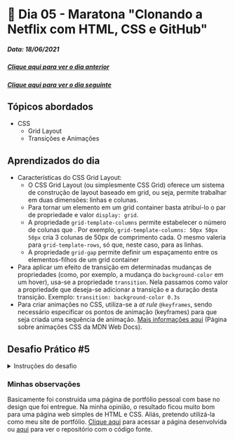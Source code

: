 # 🏁 Dia 05 -  Maratona "Clonando a Netflix com HTML, CSS e GitHub"
##### Data: 18/06/2021

##### [Clique aqui para ver o dia anterior](./day04.md)
##### [Clique aqui para ver o dia seguinte](./day06.md) 

## Tópicos abordados
- CSS
  - Grid Layout
  - Transições e Animações

## Aprendizados do dia
- Características do CSS Grid Layout:
  - O CSS Grid Layout (ou simplesmente CSS Grid) oferece um sistema de construção de layout baseado em grid, ou seja, permite trabalhar em duas dimensões: linhas e colunas. 
  - Para tornar um elemento em um grid container basta atribuí-lo o par de propriedade e valor `display: grid`. 
  - A propriedade `grid-template-columns` permite estabelecer o número de colunas que . Por exemplo, `grid-template-columns: 50px 50px 50px` cria 3 colunas de 50px de comprimento cada. O mesmo valeria para `grid-template-rows`, só que, neste caso, para as linhas.
  - A propriedade `grid-gap` permite definir um espaçamento entre os elementos-filhos de um grid container
- Para aplicar um efeito de transição em determinadas mudanças de propriedades (como, por exemplo, a mudança do `background-color` em um hover), usa-se a propriedade `transition`. Nela passamos como valor a propriedade que deseja-se adicionar a transição e a duração desta transição. Exemplo: `transition: background-color 0.3s` 
- Para criar animações no CSS, utiliza-se a *at rule* `@keyframes`, sendo necessário especificar os pontos de animação (keyframes) para que seja criada uma sequência de animação. [Mais informações aqui](https://developer.mozilla.org/pt-BR/docs/Web/CSS/CSS_Animations/Using_CSS_animations#definindo_a_sequ%C3%AAncia_de_anima%C3%A7%C3%A3o_usando_keyframes) (Página sobre animações CSS da MDN Web Docs).

## Desafio Prático #5

<details>
<summary>Instruções do desafio</summary>

### Passo 1

Analise a interface, os componentes, seções...

### Passo 2

Inicie um novo projeto com o git Git e crie um repositório remoto no GitHub.

### Passo 2

Mão na massa! Crie os componentes que identifica...

### Passo 3

Construa a página no arquivo index.html , inserindo os conteúdos (textos, imagens...)

<img src="https://www.notion.so/image/https%3A%2F%2Fs3-us-west-2.amazonaws.com%2Fsecure.notion-static.com%2Fd21357c8-84b8-431f-b896-ce324269ed04%2FScreen_Shot_2021-06-18_at_8.37.12_PM.png?table=block&id=f0c13332-1f02-4f9f-8140-e5da5c7476b1&spaceId=438dc476-1641-4f49-b41f-31fdb65996b8&width=3070&userId=3c80e409-2dcb-4846-9a14-b043cc70da31&cache=v2" />

### Pass 4 -  EXTRA (opcional)

Você também pode criar a página de descrição de um projeto do portfolio.

<img src="https://www.notion.so/image/https%3A%2F%2Fs3-us-west-2.amazonaws.com%2Fsecure.notion-static.com%2F89a1b9a0-357e-49de-ad63-09509190a1b5%2FScreen_Shot_2021-06-18_at_8.37.30_PM.png?table=block&id=eab77fe5-606a-4247-b1c7-418a715d6f7b&spaceId=438dc476-1641-4f49-b41f-31fdb65996b8&width=470&userId=3c80e409-2dcb-4846-9a14-b043cc70da31&cache=v2" />

</details>

### Minhas observações

Basicamente foi construída uma página de portfólio pessoal com base no design que foi entregue. Na minha opinião, o resultado ficou muito bom para uma página web simples de HTML e CSS. Aliás, pretendo utilizá-la como meu site de portfólio. [Clique aqui](https://guilhermeomt.github.io/portfolio-page/) para acessar a página desenvolvida ou [aqui](https://github.com/guilhermeomt/portfolio-page) para ver o repositório com o código fonte.